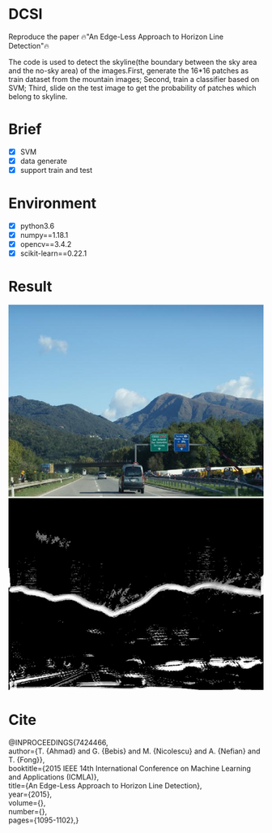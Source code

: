 # DCSI
Reproduce the paper  🔥"An Edge-Less Approach to Horizon Line Detection"🔥

The code is used to detect the skyline(the boundary between the sky area and the no-sky area) of the images.First, generate the 16*16 patches as train dataset from the mountain images; Second, train a classifier based on SVM; Third, slide on the test image to get the probability of patches which belong to skyline.


# Brief
* [x] SVM
* [x] data generate
* [x] support train and test

# Environment
* [x] python3.6
* [x] numpy==1.18.1
* [x] opencv==3.4.2
* [x] scikit-learn==0.22.1

# Result

![test.jpg](image/test.jpg)
![result.jpg](image/result.jpg)

# Cite
@INPROCEEDINGS{7424466,  
author={T. {Ahmad} and G. {Bebis} and M. {Nicolescu} and A. {Nefian} and T. {Fong}},  
booktitle={2015 IEEE 14th International Conference on Machine Learning and Applications (ICMLA)},  
title={An Edge-Less Approach to Horizon Line Detection},   
year={2015},  
volume={},  
number={},  
pages={1095-1102},}
